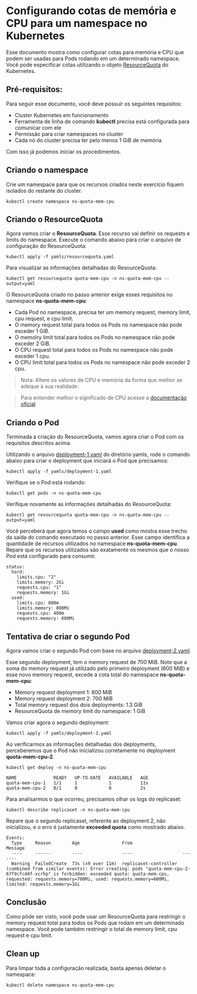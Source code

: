 # Configurando cotas de memória e CPU para um namespace no Kubernetes
Esse documento mostra como configurar cotas para memória e CPU que podem ser usadas para Pods rodando em um determinado namespace. Você pode especificar cotas utilizando o objeto <a href="https://kubernetes.io/docs/reference/kubernetes-api/policy-resources/resource-quota-v1/">ResourceQuota</a> do Kubernetes.

## Pré-requisitos:
Para seguir esse documento, você deve possuir os seguintes requisitos:

* Cluster Kubernetes em funcionamento
* Ferramenta de linha de comando **kubectl** precisa está configurada para comunicar com ele
* Permissão para criar namespaces no cluster
* Cada nó do cluster precisa ter pelo menos 1 GiB de memória

Com isso já podemos iniciar os procedimentos.

## Criando o namespace
Crie um namespace para que os recursos criados neste exercício fiquem isolados do restante do cluster.

```
kubectl create namespace ns-quota-mem-cpu
```

## Criando o ResourceQuota
Agora vamos criar o **ResourceQuota**. Esse recurso vai definir os requests e limits do namespace. Execute o comando abaixo para criar o arquivo de configuração do ResourceQuota:

```
kubectl apply -f yamls/resourcequota.yaml
```

Para visualizar as informações detalhadas do ResourceQuota:

```
kubectl get resourcequota quota-mem-cpu -n ns-quota-mem-cpu --output=yaml
```

O ResourceQuota criado no passo anterior exige esses requisitos no namespace **ns-quota-mem-cpu**:

* Cada Pod no namespace, precisa ter um memory request, memory limit, cpu request, e cpu limit.
* O memory request total para todos os Pods no namespace não pode exceder 1 GiB.
* O memolry limit total para todos os Pods no namespace não pode exceder 2 GiB.
* O CPU request total para todos os Pods no namespace não pode exceder 1 cpu.
* O CPU limit total para todos os Pods no namespace não pode exceder 2 cpu.

> Nota: Altere os valores de CPU e memória da forma que melhor se adeque à sua realidade.

> Para entender melhor o significado de CPU acesse a <a href="https://kubernetes.io/docs/concepts/configuration/manage-resources-containers/#meaning-of-cpu">documentação oficial</a>


## Criando o Pod
Terminada a criação do ResourceQuota, vamos agora criar o Pod com os requisitos descritos acima.

Utilizando o arquivo [deployment-1.yaml](yamls/deployment-1.yaml) do diretório yamls, rode o comando abaixo para criar o deployment que iniciará o Pod que precisamos:

```
kubectl apply -f yamls/deployment-1.yaml
```

Verifique se o Pod está rodando:

```
kubectl get pods -n ns-quota-mem-cpu
```

Verifique novamente as informações detalhadas do ResourceQuota:

```
kubectl get resourcequota quota-mem-cpu -n ns-quota-mem-cpu --output=yaml
```

Você perceberá que agora temos o campo **used** como mostra esse trecho da saída do comando executado no passo anterior. Esse campo identifica a quantidade de recursos utilizados no namespace **ns-quota-mem-cpu**. Repare que os recursos utilizados são exatamente os mesmos que o nosso Pod está configurado para consumir.

```
status:
  hard:
    limits.cpu: "2"
    limits.memory: 2Gi
    requests.cpu: "1"
    requests.memory: 1Gi
  used:
    limits.cpu: 800m
    limits.memory: 800Mi
    requests.cpu: 400m
    requests.memory: 600Mi
```

## Tentativa de criar o segundo Pod
Agora vamos criar o segundo Pod com base no arquivo [deployment-2.yaml](yamls/deployment-2.yaml).

Esse segundo deployment, tem o memory request de 700 MiB. Note que a soma do memory request já utilizado pelo primeiro deployment (600 MiB) e esse novo memory request, excede a cota total do namespace **ns-quota-mem-cpu**:

* Memory request deployment 1: 600 MiB
* Memory request deployment 2: 700 MiB
* Total memory request dos dois deployments: 1.3 GiB
* ResourceQuota de memory limit do namespace: 1 GiB

Vamos criar agora o segundo deployment:

```
kubectl apply -f yamls/deployment-2.yaml
```

Ao verificarmos as informações detalhadas dos deployments, perceberemos que o Pod não inicializou corretamente no deployment **quota-mem-cpu-2**.

```
kubectl get deploy -n ns-quota-mem-cpu

NAME              READY   UP-TO-DATE   AVAILABLE   AGE
quota-mem-cpu-1   1/1     1            1           11s
quota-mem-cpu-2   0/1     0            0           2s
```

Para analisarmos o que ocorreu, precisamos olhar os logs do replicaset:

```
kubectl describe replicaset -n ns-quota-mem-cpu
```

Repare que o segundo replicaset, referente ao deployment 2, não inicializou, e o erro é justamente **exceeded quota** como mostrado abaixo.

```
Events:
  Type     Reason        Age                From                   Message
  ----     ------        ----               ----                   -------
  Warning  FailedCreate  73s (x9 over 11m)  replicaset-controller  (combined from similar events): Error creating: pods "quota-mem-cpu-2-67f9cfcd4f-xcrhp" is forbidden: exceeded quota: quota-mem-cpu, requested: requests.memory=700Mi, used: requests.memory=600Mi, limited: requests.memory=1Gi
```

## Conclusão
Como pôde ser visto, você pode usar um ResourceQuota para restringir o memory request total para todos os Pods que rodam em um determinado namespace. Você pode também restringir o total de memory limit, cpu request e cpu limit.

## Clean up
Para limpar toda a configuração realizada, basta apenas deletar o namespace:

```
kubectl delete namespace ns-quota-mem-cpu
```